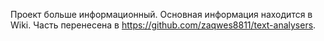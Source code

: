 Проект больше информационный. Основная информация находится в Wiki. Часть перенесена в https://github.com/zaqwes8811/text-analysers.

